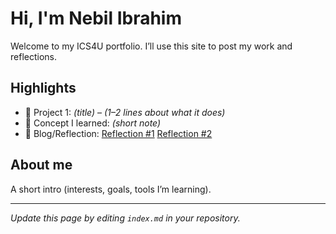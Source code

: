 # Hi, I'm Nebil Ibrahim
Welcome to my ICS4U portfolio. I’ll use this site to post my work and reflections.

## Highlights
- 🔧 Project 1: *(title)* – *(1–2 lines about what it does)*
- 🧠 Concept I learned: *(short note)*
- 📝 Blog/Reflection: [Reflection #1](./posts/first_reflection.md)
  [Reflection #2]()
## About me
A short intro (interests, goals, tools I’m learning).

---
*Update this page by editing `index.md` in your repository.*
